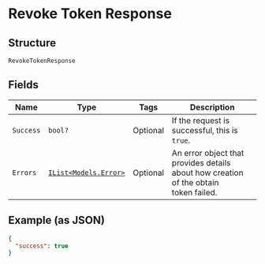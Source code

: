 
# Revoke Token Response

## Structure

`RevokeTokenResponse`

## Fields

| Name | Type | Tags | Description |
|  --- | --- | --- | --- |
| `Success` | `bool?` | Optional | If the request is successful, this is `true`. |
| `Errors` | [`IList<Models.Error>`](/doc/models/error.md) | Optional | An error object that provides details about how creation of the obtain<br>token failed. |

## Example (as JSON)

```json
{
  "success": true
}
```

